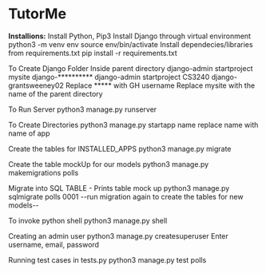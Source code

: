 # TutorMe

__Installions:__ 
    Install Python, Pip3
    Install Django through virtual environment
        python3 -m venv env
        source env/bin/activate
    Install dependecies/libraries from requirements.txt
        pip install -r requirements.txt

To Create Django Folder
    Inside parent directory
    django-admin startproject mysite django-**********
    django-admin startproject CS3240 django-grantsweeney02
    Replace ***** with GH username
    Replace mysite with the name of the parent directory

To Run Server
    python3 manage.py runserver

To Create Directories
    python3 manage.py startapp name
        replace name with name of app

Create the tables for INSTALLED_APPS
    python3 manage.py migrate

Create the table mockUp for our models
    python3 manage.py makemigrations polls

Migrate into SQL TABLE - Prints table mock up
    python3 manage.py sqlmigrate polls 0001
        --run migration again to create the tables for new models--

To invoke python shell
    python3 manage.py shell

Creating an admin user
    python3 manage.py createsuperuser
    Enter username, email, password

Running test cases in tests.py
    python3 manage.py test polls


